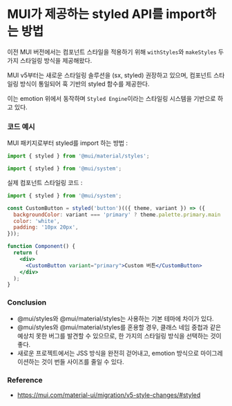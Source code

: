 # MUI가 제공하는 styled API를 import하는 방법

이전 MUI 버전에서는 컴포넌트 스타일을 적용하기 위해 `withStyles`와 `makeStyles` 두가지 스타일링 방식을 제공해왔다.

MUI v5부터는 새로운 스타일링 솔루션을 (sx, styled) 권장하고 있으며, 컴포넌트 스타일링 방식이 통일되어 훅 기반의 styled 함수를 제공한다.

이는 emotion 위에서 동작하며 `Styled Engine`이라는 스타일링 시스템을 기반으로 하고 있다. 


### 코드 예시

 MUI 패키지로부터 styled를 import 하는 방법 : 

```jsx
import { styled } from '@mui/material/styles';

import { styled } from '@mui/system';
```

실제 컴포넌트 스타일링 코드 :

```jsx
import { styled } from '@mui/system';

const CustomButton = styled('button')(({ theme, variant }) => ({
  backgroundColor: variant === 'primary' ? theme.palette.primary.main : theme.palette.secondary.main,
  color: 'white',
  padding: '10px 20px',
}));

function Component() {
  return (
    <div>
      <CustomButton variant="primary">Custom 버튼</CustomButton>
    </div>
  );
}
```

### Conclusion

- @mui/styles와 @mui/material/styles는 사용하는 기본 테마에 차이가 있다.
- @mui/styles와 @mui/material/styles를 혼용할 경우, 클래스 네임 중첩과 같은 예상치 못한 버그를 발견할 수 있으므로, 한 가지의 스타일링 방식을 선택하는 것이 좋다.
- 새로운 프로젝트에서는 JSS 방식을 완전히 걷어내고, emotion 방식으로 마이그레이션하는 것이 번들 사이즈를 줄일 수 있다.

### Reference

- https://mui.com/material-ui/migration/v5-style-changes/#styled
